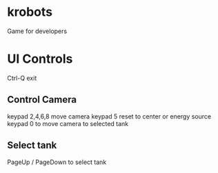 # krobots
Game for developers

# UI Controls
Ctrl-Q exit
## Control Camera
keypad 2,4,6,8 move camera
keypad 5 reset to center or energy source
keypad 0 to move camera to selected tank
## Select tank 
PageUp / PageDown to select tank



